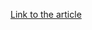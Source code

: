[Link to the article](https://www.akamai.com/blog/security/2024/apr/the-value-of-visibility-in-api-security)
